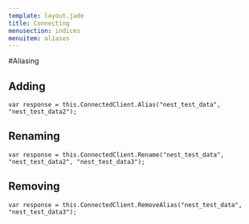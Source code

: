 ```yaml
---
template: layout.jade
title: Connecting
menusection: indices
menuitem: aliases
---
```



#Aliasing 

## Adding


	var response = this.ConnectedClient.Alias("nest_test_data", "nest_test_data2");


## Renaming

    var response = this.ConnectedClient.Rename("nest_test_data", "nest_test_data2", "nest_test_data3");


## Removing

	var response = this.ConnectedClient.RemoveAlias("nest_test_data", "nest_test_data3");
